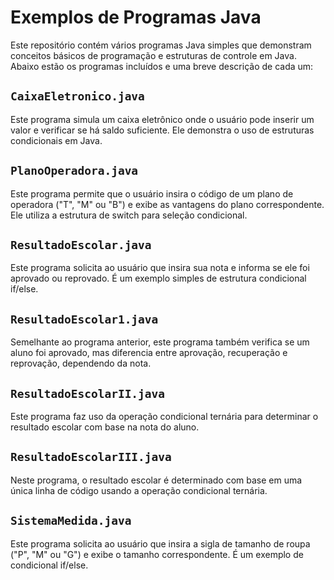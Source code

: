 # Exemplos de Programas Java

Este repositório contém vários programas Java simples que demonstram conceitos básicos de programação e estruturas de controle em Java. Abaixo estão os programas incluídos e uma breve descrição de cada um:

## `CaixaEletronico.java`

Este programa simula um caixa eletrônico onde o usuário pode inserir um valor e verificar se há saldo suficiente. Ele demonstra o uso de estruturas condicionais em Java.

## `PlanoOperadora.java`

Este programa permite que o usuário insira o código de um plano de operadora ("T", "M" ou "B") e exibe as vantagens do plano correspondente. Ele utiliza a estrutura de switch para seleção condicional.

## `ResultadoEscolar.java`

Este programa solicita ao usuário que insira sua nota e informa se ele foi aprovado ou reprovado. É um exemplo simples de estrutura condicional if/else.

## `ResultadoEscolar1.java`

Semelhante ao programa anterior, este programa também verifica se um aluno foi aprovado, mas diferencia entre aprovação, recuperação e reprovação, dependendo da nota.

## `ResultadoEscolarII.java`

Este programa faz uso da operação condicional ternária para determinar o resultado escolar com base na nota do aluno.

## `ResultadoEscolarIII.java`

Neste programa, o resultado escolar é determinado com base em uma única linha de código usando a operação condicional ternária.

## `SistemaMedida.java`

Este programa solicita ao usuário que insira a sigla de tamanho de roupa ("P", "M" ou "G") e exibe o tamanho correspondente. É um exemplo de condicional if/else.


